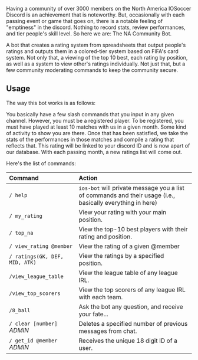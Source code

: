 Having a community of over 3000 members on the North America IOSoccer Discord is an achievement that is noteworthy. But, occasionally with each passing event or game that goes on, there is a notable feeling of "emptiness" in the discord. Nothing to record stats, review performances, and tier people's skill level. So here we are: The NA Community Bot. 

A bot that creates a rating system from spreadsheets that output people's ratings and outputs them in a colored-tier system based on FIFA's card system. Not only that, a viewing of the top 10 best, each rating by position, as well as a system to view other's ratings individually. Not just that, but a few community moderating commands to keep the community secure. 

## Usage

The way this bot works is as follows:

You basically have a few slash commands that you input in any given channel. However, you must be a registered player. To be registered, you must have played at least 10 matches with us in a given month. Some kind of activity to show you are there. Once that has been satisfied, we take the stats of the performances in those matches and compile a rating that reflects that. This rating will be linked to your discord ID and is now apart of our database. With each passing month, a new ratings list will come out.

Here's the list of commands:

| Command                       | Action                                                                                                     |
| :---------------------------- | :--------------------------------------------------------------------------------------------------------- |
| `/ help`                      | `ios-bot` will private message you a list of commands and their usage (i.e., basically everything in here) |
| `/ my_rating`                 | View your rating with your main position.                                                                  |
| `/ top_na`                    | View the top-10 best players with their rating and position.                                               |
| `/ view_rating @member`       | View the rating of a given @member                                                                         |
| `/ ratings(GK, DEF, MID, ATK)`| View the ratings by a specified position.                                                                  |
| `/view_league_table`          | View the league table of any league IRL.                                                                   |
| `/view_top_scorers`           | View the top scorers of any league IRL with each team.                                                     |
| `/8_ball`                     | Ask the bot any question, and receive your fate...                                                         |
| `/ clear [number]` *ADMIN*    | Deletes a specified number of previous messages from chat.                                                 |
| `/ get_id @member` *ADMIN*    | Receives the unique 18 digit ID of a user.                                                                 |
